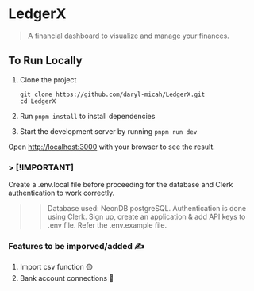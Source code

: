 # LedgerX
> A financial dashboard to visualize and manage your finances.

## To Run Locally

1. Clone the project
   ```
   git clone https://github.com/daryl-micah/LedgerX.git
   cd LedgerX
   ```
2. Run `pnpm install` to install dependencies
   
4. Start the development server by running `pnpm run dev`
   
Open [http://localhost:3000](http://localhost:3000) with your browser to see the result.

### > [!IMPORTANT]
Create a .env.local file before proceeding for the database and Clerk authentication to work correctly.
>> Database used: NeonDB postgreSQL.
>>Authentication is done using Clerk. Sign up, create an application & add API keys to .env file. 
>>Refer the .env.example file.

### Features to be imporved/added ✍️
1. Import csv function 🟡
2. Bank account connections 🔴
